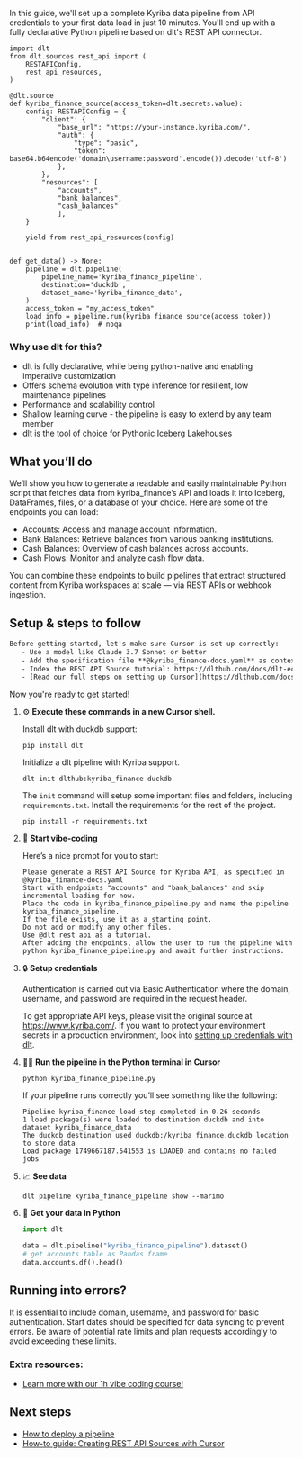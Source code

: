 In this guide, we'll set up a complete Kyriba data pipeline from API credentials to your first data load in just 10 minutes. You'll end up with a fully declarative Python pipeline based on dlt's REST API connector.

```python-outcome
import dlt
from dlt.sources.rest_api import (
    RESTAPIConfig,
    rest_api_resources,
)

@dlt.source
def kyriba_finance_source(access_token=dlt.secrets.value):
    config: RESTAPIConfig = {
        "client": {
            "base_url": "https://your-instance.kyriba.com/",
            "auth": {
                "type": "basic",
                "token": base64.b64encode('domain\username:password'.encode()).decode('utf-8')
            },
        },
        "resources": [
            "accounts",
            "bank_balances",
            "cash_balances"
            ],
    }

    yield from rest_api_resources(config)


def get_data() -> None:
    pipeline = dlt.pipeline(
        pipeline_name='kyriba_finance_pipeline',
        destination='duckdb',
        dataset_name='kyriba_finance_data', 
    )
    access_token = "my_access_token"
    load_info = pipeline.run(kyriba_finance_source(access_token))
    print(load_info)  # noqa
```

### Why use dlt for this?

- dlt is fully declarative, while being python-native and enabling imperative customization
- Offers schema evolution with type inference for resilient, low maintenance pipelines
- Performance and scalability control
- Shallow learning curve - the pipeline is easy to extend by any team member
- dlt is the tool of choice for Pythonic Iceberg Lakehouses

## What you’ll do

We’ll show you how to generate a readable and easily maintainable Python script that fetches data from kyriba_finance’s API and loads it into Iceberg, DataFrames, files, or a database of your choice. Here are some of the endpoints you can load:

- Accounts: Access and manage account information.
- Bank Balances: Retrieve balances from various banking institutions.
- Cash Balances: Overview of cash balances across accounts.
- Cash Flows: Monitor and analyze cash flow data.

You can combine these endpoints to build pipelines that extract structured content from Kyriba workspaces at scale — via REST APIs or webhook ingestion.

## Setup & steps to follow

```default
Before getting started, let's make sure Cursor is set up correctly:
   - Use a model like Claude 3.7 Sonnet or better
   - Add the specification file **@kyriba_finance-docs.yaml** as context
   - Index the REST API Source tutorial: https://dlthub.com/docs/dlt-ecosystem/verified-sources/rest_api/ and add it to context as **@dlt rest api**
   - [Read our full steps on setting up Cursor](https://dlthub.com/docs/dlt-ecosystem/llm-tooling/cursor-restapi#23-configuring-cursor-with-documentation)
```

Now you're ready to get started! 

1. ⚙️ **Execute these commands in a new Cursor shell.**
    
    Install dlt with duckdb support:
    ```shell
    pip install dlt
    ```

    Initialize a dlt pipeline with Kyriba support.
    ```shell
    dlt init dlthub:kyriba_finance duckdb
    ```

    The `init` command will setup some important files and folders, including `requirements.txt`. Install the requirements for the rest of the project.
    ```shell
    pip install -r requirements.txt
    ```
    
2. 🤠 **Start vibe-coding**
    
    Here’s a nice prompt for you to start: 
    
    ```prompt
    Please generate a REST API Source for Kyriba API, as specified in @kyriba_finance-docs.yaml 
    Start with endpoints "accounts" and "bank_balances" and skip incremental loading for now. 
    Place the code in kyriba_finance_pipeline.py and name the pipeline kyriba_finance_pipeline. 
    If the file exists, use it as a starting point. 
    Do not add or modify any other files. 
    Use @dlt rest api as a tutorial. 
    After adding the endpoints, allow the user to run the pipeline with python kyriba_finance_pipeline.py and await further instructions.
    ```

    
3. 🔒 **Setup credentials** 
    
    Authentication is carried out via Basic Authentication where the domain, username, and password are required in the request header.
    
    To get appropriate API keys, please visit the original source at https://www.kyriba.com/.
    If you want to protect your environment secrets in a production environment, look into [setting up credentials with dlt](https://dlthub.com/docs/walkthroughs/add_credentials).
    
4. 🏃‍♀️ **Run the pipeline in the Python terminal in Cursor**
    
    ```shell
    python kyriba_finance_pipeline.py
    ```
    
    If your pipeline runs correctly you’ll see something like the following:
    
    ```shell
    Pipeline kyriba_finance load step completed in 0.26 seconds
    1 load package(s) were loaded to destination duckdb and into dataset kyriba_finance_data
    The duckdb destination used duckdb:/kyriba_finance.duckdb location to store data
    Load package 1749667187.541553 is LOADED and contains no failed jobs
    ```
    
5. 📈 **See data**
    
    ```shell
    dlt pipeline kyriba_finance_pipeline show --marimo
    ```
    
6. 🐍 **Get your data in Python**
    
    ```python
    import dlt

   data = dlt.pipeline("kyriba_finance_pipeline").dataset()
   # get accounts table as Pandas frame
   data.accounts.df().head()
    ```

## Running into errors?

It is essential to include domain, username, and password for basic authentication. Start dates should be specified for data syncing to prevent errors. Be aware of potential rate limits and plan requests accordingly to avoid exceeding these limits.

### Extra resources:

- [Learn more with our 1h vibe coding course!](https://www.youtube.com/watch?v=GGid70rnJuM)

## Next steps

- [How to deploy a pipeline](https://dlthub.com/docs/walkthroughs/deploy-a-pipeline)
- [How-to guide: Creating REST API Sources with Cursor](https://dlthub.com/docs/dlt-ecosystem/llm-tooling/cursor-restapi)